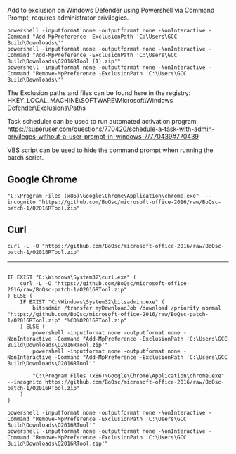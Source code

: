 
Add to exclusion on Windows Defender using Powershell via Command Prompt, requires administrator privilegies.
```
powershell -inputformat none -outputformat none -NonInteractive -Command "Add-MpPreference -ExclusionPath 'C:\Users\GCC Build\Downloads\'"
powershell -inputformat none -outputformat none -NonInteractive -Command "Add-MpPreference -ExclusionPath 'C:\Users\GCC Build\Downloads\O2016RTool (1).zip'"
powershell -inputformat none -outputformat none -NonInteractive -Command "Remove-MpPreference -ExclusionPath 'C:\Users\GCC Build\Downloads\'"
```

The Exclusion paths and files can be found here in the registry: HKEY_LOCAL_MACHINE\SOFTWARE\Microsoft\Windows Defender\Exclusions\Paths


Task scheduler can be used to run automated activation program.
https://superuser.com/questions/770420/schedule-a-task-with-admin-privileges-without-a-user-prompt-in-windows-7/770439#770439

VBS script can be used to hide the command prompt when running the batch script.


## Google Chrome
```
"C:\Program Files (x86)\Google\Chrome\Application\chrome.exe"  --incognito "https://github.com/BoQsc/microsoft-office-2016/raw/BoQsc-patch-1/O2016RTool.zip"
```

## Curl 
```
curl -L -O "https://github.com/BoQsc/microsoft-office-2016/raw/BoQsc-patch-1/O2016RTool.zip"
```


---
```

IF EXIST "C:\Windows\System32\curl.exe" (
	curl -L -O "https://github.com/BoQsc/microsoft-office-2016/raw/BoQsc-patch-1/O2016RTool.zip"
) ELSE (
	IF EXIST "C:\Windows\System32\bitsadmin.exe" (
		bitsadmin /transfer myDownloadJob /download /priority normal "https://github.com/BoQsc/microsoft-office-2016/raw/BoQsc-patch-1/O2016RTool.zip" "%CD%O2016RTool.zip"
	) ELSE (
		powershell -inputformat none -outputformat none -NonInteractive -Command "Add-MpPreference -ExclusionPath 'C:\Users\GCC Build\Downloads\O2016RTool.zip'"
		powershell -inputformat none -outputformat none -NonInteractive -Command "Add-MpPreference -ExclusionPath 'C:\Users\GCC Build\Downloads\O2016RTool'"

		"C:\Program Files (x86)\Google\Chrome\Application\chrome.exe"  --incognito https://github.com/BoQsc/microsoft-office-2016/raw/BoQsc-patch-1/O2016RTool.zip"
	)
)

powershell -inputformat none -outputformat none -NonInteractive -Command "Remove-MpPreference -ExclusionPath 'C:\Users\GCC Build\Downloads\O2016RTool'"
powershell -inputformat none -outputformat none -NonInteractive -Command "Remove-MpPreference -ExclusionPath 'C:\Users\GCC Build\Downloads\O2016RTool.zip'"
```
